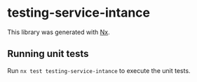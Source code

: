 # testing-service-intance

This library was generated with [Nx](https://nx.dev).

## Running unit tests

Run `nx test testing-service-intance` to execute the unit tests.
